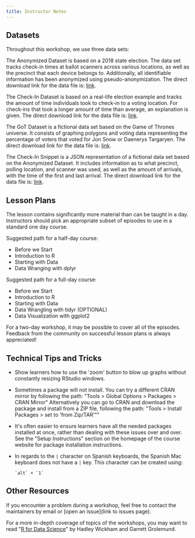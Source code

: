 ```yaml
---
title: Instructor Notes
---
```


## Datasets
Throughout this workshop, we use three data sets:

The Anonymized Dataset is based on a 2018 state election. The data set tracks 
check-in times at ballot scanners across various locations, as well as the precinct 
that each device belongs to. Additionally, all identifiable information has been 
anonymized using pseudo-anonymization.
The direct download link for the data file is: [link](link).

The Check-In Dataset is based on a real-life election example and tracks the 
amount of time individuals took to check-in to a voting location. For check-ins 
that took a longer amount of time than average, an explanation is given.
The direct download link for the data file is: [link](link).

The GoT Dataset is a fictional data set based on the Game of Thrones universe. 
It consists of graphing polygons and voting data representing the percentage of 
voters that voted for Jon Snow or Daenerys Targaryen.
The direct download link for the data file is: [link](link).

The Check-In Snippet is a JSON representation of a fictional data set based on the 
Anonymized Dataset. It includes information as to what precinct, polling location, 
and scanner was used, as well as the amount of arrivals, with the time of the first 
and last arrival.
The direct download link for the data file is: [link](link).



## Lesson Plans
The lesson contains significantly more material than can be taught in a day. 
Instructors should pick an appropriate subset of episodes to use in a standard 
one day course.

Suggested path for a half-day course:
- Before we Start
- Introduction to R
- Starting with Data
- Data Wranging with dplyr

Suggested path for a full-day course:
- Before we Start
- Introduction to R
- Starting with Data
- Data Wrangling with tidyr (OPTIONAL)
- Data Visualization with ggplot2

For a two-day workshop, it may be possible to cover all of the episodes. Feedback 
from the community on successful lesson plans is always appreciated!



## Technical Tips and Tricks
- Show learners how to use the 'zoom' button to blow up graphs without constantly 
  resizing RStudio windows.
  
- Sometimes a package will not install. You can try a different CRAN mirror by 
  following the path: "Tools > Global Options > Packages > CRAN Mirror"
  Alternatively you can go to CRAN and download the package and install from a ZIP
  file, following the path: "Tools > Install Packages > set to 'from Zip/TAR'""
  
- It's often easier to ensure learners have all the needed packages installed at 
  once, rather than dealing with these issues over and over. See the "Setup Instructions"
  section on the homepage of the course website for package installation instructions.

- In regards to the `|` character on Spanish keyboards, the Spanish Mac keyboard 
  does not have a `|` key. This character can be created using:
  ```
  `alt` + `1`
  ```



## Other Resources
If you encounter a problem during a workshop, feel free to contact the maintainers 
by email or [open an issue](link to issues page).

For a more in-depth coverage of topics of the workshops, you may want to read 
"[R for Data Science](https://r4ds.had.co.nz/)" by Hadley Wickham and Garrett 
Grolemund.


